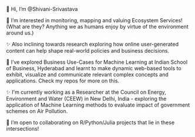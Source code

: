  👋 Hi, I’m @Shivani-Srivastava
 
 👀 I’m interested in monitoring, mapping and valuing Ecosystem Services! 
  (What are they? Anything we as humans enjoy by virtue of the environment around us.)
 
 ✨ Also inclining towards research exploring how online user-generated content can help shape real-world policies and business decisions.
 
 🌱 I’ve explored Business Use-Cases for Machine Learning at Indian School of Business, Hyderabad and learnt to make dynamic web-based tools to exhibit, visualize and communicate relevant complex concepts and applications. Check my repos for more on this.

✨ I'm currently working as a Researcher at the Council on Energy, Environment and Water (CEEW) in New Delhi, India - exploring the application of Machine Learning methods to evaluate impact of government schemes on Air Pollution.
 
 💞️ I’m open to collaborating on R/Python/Julia projects that lie in these intersections!

<!---
Shivani-Srivastava/Shivani-Srivastava is a ✨ special ✨ repository because its `README.md` (this file) appears on your GitHub profile.
You can click the Preview link to take a look at your changes.
--->
